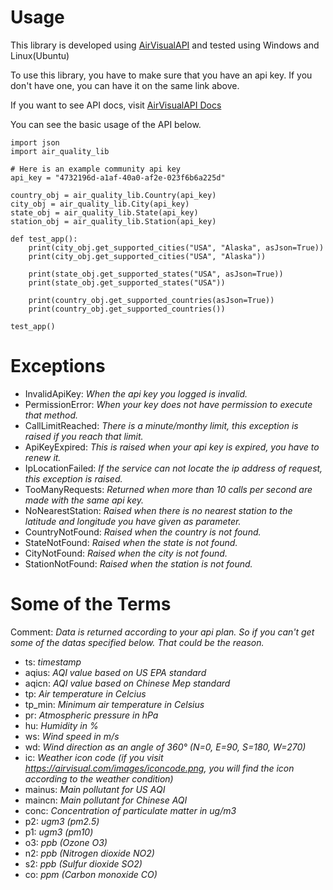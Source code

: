 # **Usage**

This library is developed using [AirVisualAPI](https://www.iqair.com/air-pollution-data-api) and tested using Windows and Linux(Ubuntu)

To use this library, you have to make sure that you have an api key. If you don't have one, you can have it on the same link above.

If you want to see API docs, visit [AirVisualAPI Docs](https://api-docs.iqair.com/?version=latest)

You can see the basic usage of the API below.

```
import json
import air_quality_lib

# Here is an example community api key
api_key = "4732196d-a1af-40a0-af2e-023f6b6a225d"

country_obj = air_quality_lib.Country(api_key)
city_obj = air_quality_lib.City(api_key)
state_obj = air_quality_lib.State(api_key)
station_obj = air_quality_lib.Station(api_key)

def test_app():
    print(city_obj.get_supported_cities("USA", "Alaska", asJson=True))
    print(city_obj.get_supported_cities("USA", "Alaska"))

    print(state_obj.get_supported_states("USA", asJson=True))
    print(state_obj.get_supported_states("USA"))

    print(country_obj.get_supported_countries(asJson=True))
    print(country_obj.get_supported_countries())

test_app()
```



# Exceptions 
* InvalidApiKey: _When the api key you logged is invalid._
* PermissionError: _When your key does not have permission to execute that method._
* CallLimitReached: _There is a minute/monthy limit, this exception is raised if you reach that limit._
* ApiKeyExpired: _This is raised when your api key is expired, you have to renew it._
* IpLocationFailed: _If the service can not locate the ip address of request, this exception is raised._
* TooManyRequests: _Returned when more than 10 calls per second are made with the same api key._
* NoNearestStation: _Raised when there is no nearest station to the latitude and longitude you have given as parameter._
* CountryNotFound: _Raised when the country is not found._
* StateNotFound: _Raised when the state is not found._
* CityNotFound: _Raised when the city is not found._
* StationNotFound: _Raised when the station is not found._

# Some of the Terms
Comment: _Data is returned according to your api plan. So if you can't get some of the datas specified below. That could be the reason._
* ts: _timestamp_
* aqius: _AQI value based on US EPA standard_
* aqicn: _AQI value based on Chinese Mep standard_
* tp: _Air temperature in Celcius_
* tp_min: _Minimum air temperature in Celsius_
* pr: _Atmospheric pressure in hPa_
* hu: _Humidity in %_
* ws: _Wind speed in m/s_
* wd: _Wind direction as an angle of 360° (N=0, E=90, S=180, W=270)_
* ic: _Weather icon code (if you visit https://airvisual.com/images/iconcode.png, you will find the icon according to the weather condition)_
* mainus: _Main pollutant for US AQI_
* maincn: _Main pollutant for Chinese AQI_
* conc: _Concentration of particulate matter in ug/m3_
* p2: _ugm3 (pm2.5)_
* p1: _ugm3 (pm10)_
* o3: _ppb (Ozone O3)_
* n2: _ppb (Nitrogen dioxide NO2)_
* s2: _ppb (Sulfur dioxide SO2)_
* co: _ppm (Carbon monoxide CO)_